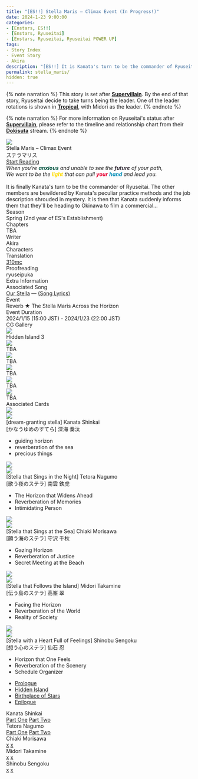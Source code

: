 ```yaml
---
title: "[ES!!] Stella Maris – Climax Event (In Progress!)"
date: 2024-1-23 9:00:00
categories:
- [Enstars, ES!!]
- [Enstars, Ryuseitai]
- [Enstars, Ryuseitai, Ryuseitai POWER UP]
tags:
- Story Index
- Event Story
- Akira
description: "[ES!!] It is Kanata's turn to be the commander of Ryuseitai. The other members are bewildered by Kanata's peculiar practice methods, but then Kanata suddenly informs them about something…"
permalink: stella_maris/
hidden: true
---
```

<div class="preview-wrapper reverse" style="--storyColor:#5ac189;--storyColor-rgb:90,193,137;--storyColor-h:147.4;--storyColor-s:45.4%;--storyColor-l:55.5%;">
    <div class="grid-wrapper">
        <div class="preview-background" style="background-image: url('/img/es/eventstory/stellamaris/kanatabcgframe.jpg')"></div>
        <div class="preview-box">
            <div class="title-area">
                <div class="title-area__title">Stella Maris – Climax Event</div>
                <div class="title-area__subtitle">ステラマリス</div>
                <div class="title-area__start"><a href="/stella_maris/prologue">Start Reading</a></div>
            </div>
            <div class="info-area">
                <div class="synopsis">
                    <em>When you're <font color="#00533F"><b>anxious</b></font color> and unable to see the <font color="#302833"><b>future</b></font color> of your path,<br>
                    We want to be the <font color="#FFDC00"><b>light</b></font color> that can pull <font color="#E60033"><b>your</b></font color> <font color="#008DB7"><b>hand</b></font color> and lead you.</em><br><br>
                    It is finally Kanata's turn to be the commander of Ryuseitai. The other members are bewildered by Kanata's peculiar practice methods and the job description shrouded in mystery. It is then that Kanata suddenly informs them that they'll be heading to Okinawa to film a commercial…<!--ついに隊長を担当することになった奏汰。他の隊員たちは奏汰の独特な練習方法や謎に包まれた仕事内容に困惑気味。そんななか、奏汰から突如ＣＭ撮影の為に沖縄に向かうことを告げられ……-->
                </div>
                <div class="info">
                    <div class="info-item season">
                        <div class="label">
                            Season
                        </div>
                        <div class="value">
                            Spring (2nd year of ES's Establishment)
                        </div>
                    </div>
                    <div class="info-item chapters">
                        <div class="label">
                            Chapters
                        </div>
                        <div class="value">
                            TBA
                        </div>
                    </div>
                    <div class="info-item writer">
                        <div class="label">
                            Writer
                        </div>
                        <div class="value">
                            Akira
                        </div>
                    </div>
                    <div class="info-item characters">
                        <div class="label">
                            Characters
                        </div>
                        <div class="value">
                        <a href="/categories/Enstars/Kanata" character="Kanata"></a>
                        <a href="/categories/Enstars/Tetora" character="Tetora"></a>
                        <a href="/categories/Enstars/Chiaki" character="Chiaki"></a>
                        <a href="/categories/Enstars/Midori" character="Midori"></a>
                        <a href="/categories/Enstars/Shinobu" character="Shinobu"></a>
                        </div>
                    </div>
                    <div class="info-item tl">
                        <div class="label">
                            Translation
                        </div>
                        <div class="value">
                            <a href="/about">310mc</a>
                        </div>
                    </div>
                    <div class="info-item pr">
                        <div class="label">
                            Proofreading
                        </div>
                        <div class="value">
                            ryuseipuka
                        </div>
                    </div>
                </div>
            </div>
        </div>
    </div>
</div>

<!-- more -->

{% note narration %}
This story is set after <b><a href="/supervillain" target="_blank">Supervillain</a></b>. By the end of that story, Ryuseitai decide to take turns being the leader. One of the leader rotations is shown in <b><a href="/tropical" target="_blank">Tropical</a></b>, with Midori as the leader.
{% endnote %}

{% note narration %}
For more information on Ryuseitai's status after <b><a href="/supervillain" target="_blank">Supervillain</a></b>, please refer to the timeline and relationship chart from their <b><a href="/dokisuta_ryuseitai" target="_blank">Dokisuta</a></b> stream.
{% endnote %}

<style>
    .preview-wrapper {
        display: none;
    }
    @media (max-width: 567px) {
        .post-block {
            padding: 5px 10px 8px !important;
        }
    }
</style>
<div class="story-wrapper" style="--storyColor:#5ac189;--storyColor-rgb:90,193,137;--storyColor-h:147.4;--storyColor-s:45.4%;--storyColor-l:55.5%;">
    <div class="grid-wrapper">
        <div class="story-background" style="background: top/cover url(/img/es/eventstory/stellamaris/kanataorigcg.jpg)"></div>
        <div class="story-box">
            <div class="story-cover">
                <div><img src="/img/es/eventstory/stellamaris/kanatabcgframe.jpg"></div>
            </div>
            <div class="title-area">
                <div class="title-area__title">Stella Maris – Climax Event</div>
                <div class="title-area__subtitle">ステラマリス</div>
                <div class="title-area__start">
                    <a href="prologue">Start Reading</a>
                </div>
            </div>
            <div class="info-area">
                <div class="synopsis">
                    <em>When you're <font color="#00533F"><b>anxious</b></font color> and unable to see the <font color="#302833"><b>future</b></font color> of your path,<br>
                    We want to be the <font color="#FFDC00"><b>light</b></font color> that can pull <font color="#E60033"><b>your</b></font color> <font color="#008DB7"><b>hand</b></font color> and lead you.</em><br><br>
                    It is finally Kanata's turn to be the commander of Ryuseitai. The other members are bewildered by Kanata's peculiar practice methods and the job description shrouded in mystery. It is then that Kanata suddenly informs them that they'll be heading to Okinawa to film a commercial…
                </div>
                <div class="info">
                    <div class="info-item season">
                        <div class="label">
                            Season
                        </div>
                        <div class="value">
                            Spring (2nd year of ES's Establishment)
                        </div>
                    </div>
                    <div class="info-item chapters">
                        <div class="label">
                            Chapters
                        </div>
                        <div class="value">
                            TBA
                        </div>
                    </div>
                    <div class="info-item writer">
                        <div class="label">
                            Writer
                        </div>
                        <div class="value">
                            Akira
                        </div>
                    </div>
                    <div class="info-item characters">
                        <div class="label">
                            Characters
                        </div>
                        <div class="value">
                        <a href="/categories/Enstars/Kanata" character="Kanata"></a>
                        <a href="/categories/Enstars/Tetora" character="Tetora"></a>
                        <a href="/categories/Enstars/Chiaki" character="Chiaki"></a>
                        <a href="/categories/Enstars/Midori" character="Midori"></a>
                        <a href="/categories/Enstars/Shinobu" character="Shinobu"></a>
                        </div>
                    </div>
                    <div class="info-item tl">
                        <div class="label">
                            Translation
                        </div>
                        <div class="value">
                          <a href="/about">310mc</a>
                        </div>
                    </div>
                    <div class="info-item pr">
                        <div class="label">
                            Proofreading
                        </div>
                        <div class="value">
                            ryuseipuka
                        </div>
                    </div>
                </div>
                <div class="extra-area">
                    <div class="tab-header">
                        <div class="tab-header__name">Extra Information</div>
                    </div>
                    <div class="tab-content">
                        <div class="tab-item">
                          <div class="label">
                            Associated Song
                            </div>
                          <div class="value">
                            <a href="https://www.youtube.com/watch?v=USpJ_6dGGTg">Our Stella</a> — <a href="/our_stella">(Song Lyrics)</a>
                            </div>
                        </div>
                        <div class="tab-item">
                            <div class="label">
                                Event
                            </div>
                            <div class="value">
                                Reverb ★ The Stella Maris Across the Horizon<!--Reverb★水平線を渡るステラマリス-->
                            </div>
                        </div>
                        <div class="tab-item">
                            <div class="label">
                                Event Duration
                            </div>
                            <div class="value">
                                2024/1/15 (15:00 JST) - 2024/1/23 (22:00 JST)
                            </div>
                        </div>
                    </div>
                </div>
                <div class="cg-gallery">
                    <div class="tab-header">
                        <div class="tab-header__name">CG Gallery</div>
                    </div>
                    <div class="tab-content">
                        <div class="gallery">
                            <div class="gallery-item">
                                <div class="image">
                                    <img src="/img/es/eventstory/stellamaris/tetoraorigcg.jpg">
                                </div>
                                <div class="caption">
                                    Hidden Island 3
                                </div>
                            </div>
                            <div class="gallery-item">
                                <div class="image">
                                    <img src="/img/es/eventstory/stellamaris/chiakiorigcg.jpg">
                                </div>
                                <div class="caption">
                                    TBA
                                </div>
                            </div>
                            <div class="gallery-item">
                                <div class="image">
                                    <img src="/img/es/eventstory/stellamaris/kanataorigcg.jpg">
                                </div>
                                <div class="caption">
                                    TBA
                                </div>
                            </div>
                            <div class="gallery-item">
                                <div class="image">
                                    <img src="/img/es/eventstory/stellamaris/chiakibcg.jpg">
                                </div>
                                <div class="caption">
                                    TBA
                                </div>
                            </div>
                            <div class="gallery-item">
                                <div class="image">
                                    <img src="/img/es/eventstory/stellamaris/tetorabcg.jpg">
                                </div>
                                <div class="caption">
                                    TBA
                                </div>
                            </div>
                            <div class="gallery-item">
                                <div class="image">
                                    <img src="/img/es/eventstory/stellamaris/kanatabcg.jpg">
                                </div>
                                <div class="caption">
                                    TBA
                                </div>
                            </div>
                        </div>
                    </div>
                </div>
                <div class="story-cards">
                    <div class="tab-header">
                        <div class="tab-header__name">Associated Cards</div>
                    </div>
                    <div class="tab-content">
                        <div class="cards">
                            <div class="cards-item">
                                <div class="image">
                                    <div class="single unbloomed">
                                        <img src="/img/es/eventstory/stellamaris/kanatacard.jpg">
                                    </div>
                                    <div class="single bloomed">
                                        <img src="/img/es/eventstory/stellamaris/kanatabcard.jpg">
                                    </div>
                                    <div class="quotes__wrapper">
                                        <div class="quotes">
                                            <div class="unbloomed"><!--TBA--></div>
                                            <div class="bloomed"><!--TBA--></div>
                                        </div>
                                    </div>
                                </div>
                                <div class="lightbox">
                                    <div class="card__name">[dream-granting stella] Kanata Shinkai</div>
                                    <div class="card__jp">[かなうゆめのすてら] 深海 奏汰</div>
                                    <div class="skills">
                                        <ul>
                                            <li id="center">
                                                <div class="name">guiding horizon<!--みちびくすいへいせん--></div>
                                                <div class="desc"></div>
                                            </li>
                                            <li id="live">
                                                <div class="name">reverberation of the sea<!--うみのざんきょう--></div>
                                                <div class="desc"></div>
                                            </li>
                                            <li id="lesson">
                                                <div class="name">precious things<!--だいじなもの--></div>
                                                <div class="desc"></div>
                                            </li>
                                        </ul>
                                    </div>
                                </div>
                            </div>
                            <div class="cards-item">
                                <div class="image">
                                    <div class="single unbloomed">
                                        <img src="/img/es/eventstory/stellamaris/tetoracard.jpg">
                                    </div>
                                    <div class="single bloomed">
                                        <img src="/img/es/eventstory/stellamaris/tetorabcard.jpg">
                                    </div>
                                    <div class="quotes__wrapper">
                                        <div class="quotes">
                                            <div class="unbloomed"><!--TBA--></div>
                                            <div class="bloomed"><!--TBA--></div>
                                        </div>
                                    </div>
                                </div>
                                <div class="lightbox">
                                    <div class="card__name">[Stella that Sings in the Night] Tetora Nagumo</div>
                                    <div class="card__jp">[歌う夜のステラ] 南雲 鉄虎</div>
                                    <div class="skills">
                                        <ul>
                                            <li id="center">
                                                <div class="name">The Horizon that Widens Ahead<!--先広がる水平線--></div>
                                                <div class="desc"></div>
                                            </li>
                                            <li id="live">
                                                <div class="name">Reverberation of Memories<!--記憶の残響--></div>
                                                <div class="desc"></div>
                                            </li>
                                            <li id="lesson">
                                                <div class="name">Intimidating Person<!--迫力の待ち人--></div>
                                                <div class="desc"></div>
                                            </li>
                                        </ul>
                                    </div>
                                </div>
                            </div>
                            <div class="cards-item">
                                <div class="image">
                                    <div class="single unbloomed">
                                        <img src="/img/es/eventstory/stellamaris/chiakicard.jpg">
                                    </div>
                                    <div class="single bloomed">
                                        <img src="/img/es/eventstory/stellamaris/chiakibcard.jpg">
                                    </div>
                                    <div class="quotes__wrapper">
                                        <div class="quotes">
                                            <div class="unbloomed"><!--TBA--></div>
                                            <div class="bloomed"><!--TBA--></div>
                                        </div>
                                    </div>
                                </div>
                                <div class="lightbox">
                                    <div class="card__name">[Stella that Sings at the Sea] Chiaki Morisawa</div>
                                    <div class="card__jp">[願う海のステラ] 守沢 千秋</div>
                                    <div class="skills">
                                        <ul>
                                            <li id="center">
                                                <div class="name">Gazing Horizon<!--見つめる水平線--></div>
                                                <div class="desc"></div>
                                            </li>
                                            <li id="live">
                                                <div class="name">Reverberation of Justice<!--正義の残響--></div>
                                                <div class="desc"></div>
                                            </li>
                                            <li id="lesson">
                                                <div class="name">Secret Meeting at the Beach<!--海辺の密会--></div>
                                                <div class="desc"></div>
                                            </li>
                                        </ul>
                                    </div>
                                </div>
                            </div>
                            <div class="cards-item">
                                <div class="image">
                                    <div class="single unbloomed">
                                        <img src="/img/es/eventstory/stellamaris/midoricard.jpg">
                                    </div>
                                    <div class="single bloomed">
                                        <img src="/img/es/eventstory/stellamaris/midoribcard.jpg">
                                    </div>
                                    <div class="quotes__wrapper">
                                        <div class="quotes">
                                            <div class="unbloomed"><!--TBA--></div>
                                            <div class="bloomed"><!--TBA--></div>
                                        </div>
                                    </div>
                                </div>
                                <div class="lightbox">
                                    <div class="card__name">[Stella that Follows the Island] Midori Takamine</div>
                                    <div class="card__jp">[伝う島のステラ] 高峯 翠</div>
                                    <div class="skills">
                                        <ul>
                                            <li id="center">
                                                <div class="name">Facing the Horizon<!--向かう水平線--></div>
                                                <div class="desc"></div>
                                            </li>
                                            <li id="live">
                                                <div class="name">Reverberation of the World<!--世界の残響--></div>
                                                <div class="desc"></div>
                                            </li>
                                            <li id="lesson">
                                                <div class="name">Reality of Society<!--世間の現実--></div>
                                                <div class="desc"></div>
                                            </li>
                                        </ul>
                                    </div>
                                </div>
                            </div>
                            <div class="cards-item">
                                <div class="image">
                                    <div class="single unbloomed">
                                        <img src="/img/es/eventstory/stellamaris/shinobucard.jpg">
                                    </div>
                                    <div class="single bloomed">
                                        <img src="/img/es/eventstory/stellamaris/shinobubcard.jpg">
                                    </div>
                                    <div class="quotes__wrapper">
                                        <div class="quotes">
                                            <div class="unbloomed"><!--TBA--></div>
                                            <div class="bloomed"><!--TBA--></div>
                                        </div>
                                    </div>
                                </div>
                                <div class="lightbox">
                                    <div class="card__name">[Stella with a Heart Full of Feelings] Shinobu Sengoku</div>
                                    <div class="card__jp">[想う心のステラ] 仙石 忍</div>
                                    <div class="skills">
                                        <ul>
                                            <li id="center">
                                                <div class="name">Horizon that One Feels<!--感じる水平線--></div>
                                                <div class="desc"></div>
                                            </li>
                                            <li id="live">
                                                <div class="name">Reverberation of the Scenery<!--景色の残響--></div>
                                                <div class="desc"></div>
                                            </li>
                                            <li id="lesson">
                                                <div class="name">Schedule Organizer<!--予定の調整役--></div>
                                                <div class="desc"></div>
                                            </li>
                                        </ul>
                                    </div>
                                </div>
                            </div>
                        </div>
                    </div>
                </div>
            </div>
            <div class="chapter-area">
                <div class="chapters">
                    <ul>
                        <li>
                            <a href="prologue" id="none">Prologue</a>
                        </li>
                        <li>
                            <a href="hidden_island" id="none">Hidden Island</a>
                        </li>
                        <li>
                            <a href="" id="none">Birthplace of Stars</a>
                        </li>
                        <li>
                            <a href="" id="none">Epilogue</a>
                        </li>
                    </ul>
                </div>
                <div class="mini-talks">
                    <div class="mini-talk">
                        <div class="mt-header">Kanata Shinkai</div>
                        <div class="mt-content">
                        <div class="item">
                            <a href="minitalk/kanata_1" id="none">Part One</a>
                            <a href="minitalk/kanata_2" id="none">Part Two</a>
                            </div>
                        </div>
                    </div>
                    <div class="mini-talk">
                        <div class="mt-header">Tetora Nagumo</div>
                        <div class="mt-content">
                            <div class="item">
                            <a href="minitalk/tetora_1" id="none">Part One</a>
                            <a href="minitalk/tetora_2" id="none">Part Two</a>
                            </div>
                        </div>
                    </div>
                    <div class="mini-talk">
                        <div class="mt-header">Chiaki Morisawa</div>
                        <div class="mt-content">
                            <div class="item">
                            <a href="tba/chiaki_1" id="none">x</a>
                            <a href="tba/chiaki_2" id="none">x</a>
                            </div>
                        </div>
                    </div>
                    <div class="mini-talk">
                        <div class="mt-header">Midori Takamine</div>
                        <div class="mt-content">
                            <div class="item">
                            <a href="tba/midori_1" id="none">x</a>
                            <a href="tba/midori_2" id="none">x</a>
                            </div>
                        </div>
                    </div>
                    <div class="mini-talk">
                        <div class="mt-header">Shinobu Sengoku</div>
                        <div class="mt-content">
                            <div class="item">
                            <a href="tba/shinobu_1" id="none">x</a>
                            <a href="tba/shinobu_2" id="none">x</a>
                            </div>
                        </div>
                    </div>
                </div>
            </div>
        </div>
    </div>
</div>
